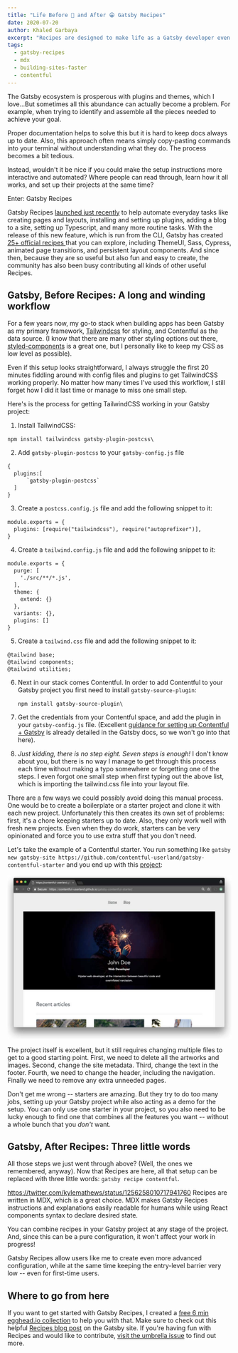```yaml
---
title: "Life Before 🤯 and After 😁 Gatsby Recipes"
date: 2020-07-20
author: Khaled Garbaya
excerpt: "Recipes are designed to make life as a Gatsby developer even easier. Here's the receipts: Let's take a look at how setting up a Contentful blog with TailwindCSS on Gatsby goes from seven steps to just one, thanks to Recipes."
tags:
  - gatsby-recipes
  - mdx
  - building-sites-faster
  - contentful
---
```

The Gatsby ecosystem is prosperous with plugins and themes, which I love...But sometimes all this abundance can actually become a problem. For example, when trying to identify and assemble all the pieces needed to achieve your goal.

Proper documentation helps to solve this but it is hard to keep docs always up to date. Also, this approach often means simply copy-pasting commands into your terminal without understanding what they do. The process becomes a bit tedious.

Instead, wouldn't it be nice if you could make the setup instructions more interactive and automated? Where people can read through, learn how it all works, and set up their projects at the same time?

Enter: Gatsby Recipes

Gatsby Recipes [launched just recently](/blog/2020-04-15-announcing-gatsby-recipes/) to help automate everyday tasks like creating pages and layouts, installing and setting up plugins, adding a blog to a site, setting up Typescript, and many more routine tasks. With the release of this new feature, which is run from the CLI, Gatsby has created [25+ official recipes ](https://github.com/gatsbyjs/gatsby/tree/master/packages/gatsby-recipes/recipes)that you can explore, including ThemeUI, Sass, Cypress, animated page transitions, and persistent layout components. And since then, because they are so useful but also fun and easy to create, the community has also been busy contributing all kinds of other useful Recipes.

## Gatsby, Before Recipes: A long and winding workflow

For a few years now, my go-to stack when building apps has been Gatsby as my primary framework, [Tailwindcss](https://tailwindcss.com/) for styling, and Contentful as the data source. (I know that there are many other styling options out there, [styled-components](https://styled-components.com/) is a great one, but I personally like to keep my CSS as low level as possible).

Even if this setup looks straightforward, I always struggle the first 20 minutes fiddling around with config files and plugins to get TailwindCSS working properly. No matter how many times I've used this workflow, I still forget how I did it last time or manage to miss one small step.

Here's is the process for getting TailwindCSS working in your Gatsby project:

1.  Install TailwindCSS:

```\
npm install tailwindcss gatsby-plugin-postcss\
```

2.  Add `gatsby-plugin-postcss` to your `gatsby-config.js` file

```
{
  plugins:[
      `gatsby-plugin-postcss`
  ]
}
```

3.  Create a `postcss.config.js` file and add the following snippet to it:

```
module.exports = {
  plugins: [require("tailwindcss"), require("autoprefixer")],
}
```

4.  Create a `tailwind.config.js` file and add the following snippet to it:
```
module.exports = {
  purge: [
    './src/**/*.js',
  ],
  theme: {
    extend: {}
  },
  variants: {},
  plugins: []
}
```
5.  Create a `tailwind.css` file and add the following snippet to it:

```
@tailwind base;
@tailwind components;
@tailwind utilities;
```

6.  Next in our stack comes Contentful. In order to add Contentful to your Gatsby project you first need to install `gatsby-source-plugin`:
    ```\
    npm install gatsby-source-plugin\
    ```

7.  Get the credentials from your Contentful space, and add the plugin in your `gatsby-config.js` file. (Excellent [guidance for setting up Contentful + Gatsby](https://www.gatsbyjs.com/guides/contentful/) is already detailed in the Gatsby docs, so we won't go into that here).

8.  _Just kidding, there is no step eight. Seven steps is enough!_ I don't know about you, but there is no way I manage to get through this process each time without making a typo somewhere or forgetting one of the steps. I even forgot one small step when first typing out the above list, which is importing the tailwind.css file into your layout file.

There are a few ways we could possibly avoid doing this manual process. One would be to create a boilerplate or a starter project and clone it with each new project. Unfortunately this then creates its own set of problems: first, it's a chore keeping starters up to date. Also, they only work well with fresh new projects. Even when they do work, starters can be very opinionated and force you to use extra stuff that you don't need.

Let's take the example of a Contentful starter. You run something like `gatsby new gatsby-site https://github.com/contentful-userland/gatsby-contentful-starter` and you end up with this [project](https://contentful-userland.github.io/gatsby-contentful-starter/):

![landing page for sample site made with the Gatsby Contentful starter](./Gatsby-Contentful-starter.png)

The project itself is excellent, but it still requires changing multiple files to get to a good starting point. First, we need to delete all the artworks and images. Second, change the site metadata. Third, change the text in the footer. Fourth, we need to change the header, including the navigation. Finally we need to remove any extra unneeded pages.

Don't get me wrong -- starters are amazing. But they try to do too many jobs, setting up your Gatsby project while also acting as a demo for the setup. You can only use one starter in your project, so you also need to be lucky enough to find one that combines all the features you want -- without a whole bunch that you _don't_ want.

## Gatsby, After Recipes: Three little words
All those steps we just went through above? (Well, the ones we remembered, anyway). Now that Recipes are here, all that setup can be replaced with three little words: `gatsby recipe contentful`.

https://twitter.com/kylemathews/status/1256258010717941760
Recipes are written in MDX, which is a great choice. MDX makes Gatsby Recipes instructions and explanations easily readable for humans while using React components syntax to declare desired state.

You can combine recipes in your Gatsby project at any stage of the project. And, since this can be a pure configuration, it won't affect your work in progress!

Gatsby Recipes allow users like me to create even more advanced configuration, while at the same time keeping the entry-level barrier very low -- even for first-time users.

## Where to go from here
If you want to get started with Gatsby Recipes, I created a [free 6 min egghead.io collection](https://egghead.io/playlists/getting-started-with-gatsbyjs-recipes-c79a) to help you with that. Make sure to check out this helpful [Recipes blog post](/blog/2020-05-21-gatsby-recipes/) on the Gatsby site. If you're having fun with Recipes and would like to contribute, [visit the umbrella issue](https://github.com/gatsbyjs/gatsby/issues/22991) to find out more.
